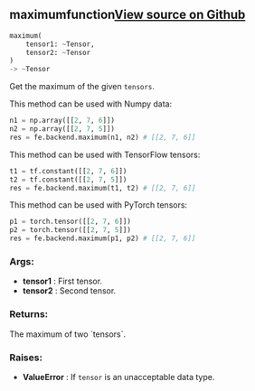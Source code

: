 ## maximum<span class="tag">function</span><a class="sourcelink" href=https://github.com/fastestimator/fastestimator/blob/r1.1/fastestimator/backend/maximum.py/#L24-L65>View source on Github</a>
```python
maximum(
	tensor1: ~Tensor,
	tensor2: ~Tensor
)
-> ~Tensor
```
Get the maximum of the given `tensors`.

This method can be used with Numpy data:
```python
n1 = np.array([[2, 7, 6]])
n2 = np.array([[2, 7, 5]])
res = fe.backend.maximum(n1, n2) # [[2, 7, 6]]
```

This method can be used with TensorFlow tensors:
```python
t1 = tf.constant([[2, 7, 6]])
t2 = tf.constant([[2, 7, 5]])
res = fe.backend.maximum(t1, t2) # [[2, 7, 6]]
```

This method can be used with PyTorch tensors:
```python
p1 = torch.tensor([[2, 7, 6]])
p2 = torch.tensor([[2, 7, 5]])
res = fe.backend.maximum(p1, p2) # [[2, 7, 6]]
```


<h3>Args:</h3>

* **tensor1** :  First tensor.
* **tensor2** :  Second tensor.

<h3>Returns:</h3>
    The maximum of two `tensors`.

<h3>Raises:</h3>

* **ValueError** :  If `tensor` is an unacceptable data type.

